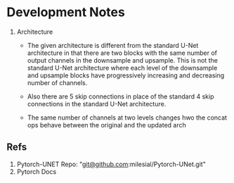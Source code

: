 # Development Notes

1. Architecture
    - The given architecture is different from the standard U-Net architecture
    in that there are two blocks with the same number of output channels
    in the downsample and upsample. This is not the standard U-Net architecture
    where each level of the downsample and upsample blocks have progressively
    increasing and decreasing number of channels.

    - Also there are 5 skip connections in place of the standard 4 skip
    connections in the standard U-Net architecture.

    - The same number of channels at two levels changes hwo the concat ops
    behave between the original and the updated arch

## Refs

1. Pytorch-UNET Repo: "git@github.com:milesial/Pytorch-UNet.git"
2. Pytorch Docs
